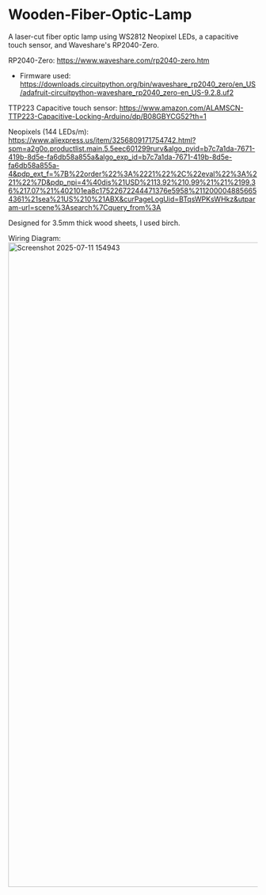 # Wooden-Fiber-Optic-Lamp
A laser-cut fiber optic lamp using WS2812 Neopixel LEDs, a capacitive touch sensor, and Waveshare's RP2040-Zero.

RP2040-Zero:
https://www.waveshare.com/rp2040-zero.htm
- Firmware used:  
  https://downloads.circuitpython.org/bin/waveshare_rp2040_zero/en_US/adafruit-circuitpython-waveshare_rp2040_zero-en_US-9.2.8.uf2

TTP223 Capacitive touch sensor:
https://www.amazon.com/ALAMSCN-TTP223-Capacitive-Locking-Arduino/dp/B08GBYCG52?th=1

Neopixels (144 LEDs/m):
https://www.aliexpress.us/item/3256809171754742.html?spm=a2g0o.productlist.main.5.5eec601299rurv&algo_pvid=b7c7a1da-7671-419b-8d5e-fa6db58a855a&algo_exp_id=b7c7a1da-7671-419b-8d5e-fa6db58a855a-4&pdp_ext_f=%7B%22order%22%3A%2221%22%2C%22eval%22%3A%221%22%7D&pdp_npi=4%40dis%21USD%2113.92%210.99%21%21%2199.36%217.07%21%402101ea8c17522672244471376e5958%2112000048856654361%21sea%21US%210%21ABX&curPageLogUid=BTqsWPKsWHkz&utparam-url=scene%3Asearch%7Cquery_from%3A

Designed for 3.5mm thick wood sheets, I used birch.

Wiring Diagram:
<img width="1501" height="1301" alt="Screenshot 2025-07-11 154943" src="https://github.com/user-attachments/assets/7c0aa386-26f7-4e0f-9d31-bf64ecc6e2c6" />
